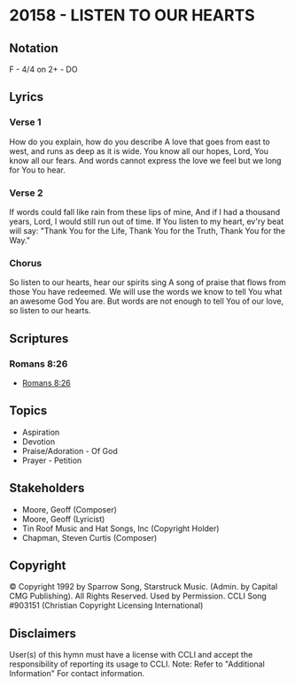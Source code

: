 # 20158 - LISTEN TO OUR HEARTS

## Notation

F - 4/4 on 2+ - DO

## Lyrics

### Verse 1

How do you explain, how do you describe A love that goes from east to west, and runs as deep as it is wide. You know all our hopes, Lord, You know all our fears. And words cannot express the love we feel but we long for You to hear.

### Verse 2

If words could fall like rain from these lips of mine, And if I had a thousand years, Lord, I would still run out of time. If You listen to my heart, ev'ry beat will say: "Thank You for the Life,   Thank You for the  Truth, Thank You for the Way."

### Chorus

So listen to our hearts, hear our spirits sing A song of praise that flows from those You have redeemed. We will use the words we know to tell You what an awesome God You are. But words are not enough to tell You of our love, so listen to our hearts.


## Scriptures

### Romans 8:26

- [Romans 8:26](https://www.biblegateway.com/passage/?search=Romans%208%3A26)


## Topics

- Aspiration
- Devotion
- Praise/Adoration - Of God
- Prayer - Petition

## Stakeholders

- Moore, Geoff (Composer)
- Moore, Geoff (Lyricist)
- Tin Roof Music and Hat Songs, Inc (Copyright Holder)
- Chapman, Steven Curtis (Composer)

## Copyright

© Copyright 1992 by Sparrow Song, Starstruck Music. (Admin. by Capital CMG Publishing). All Rights Reserved. Used by Permission. CCLI Song #903151
(Christian Copyright Licensing International)

## Disclaimers

User(s) of this hymn must have a license with CCLI and accept the responsibility of reporting its usage to CCLI.
Note: Refer to "Additional Information" For contact information.

